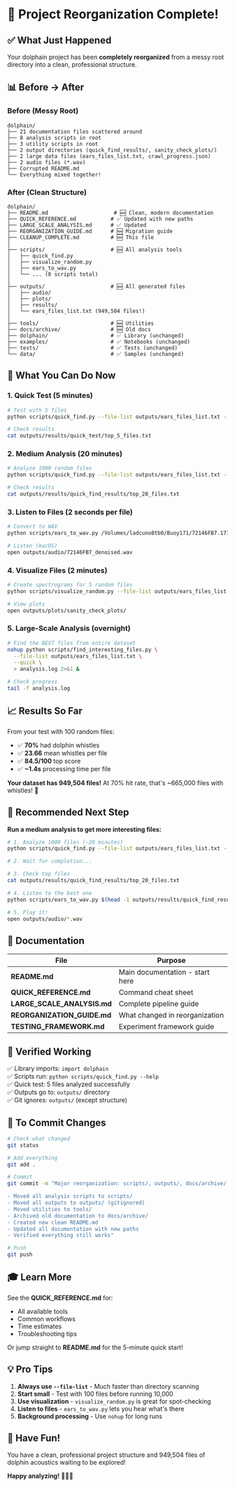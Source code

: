 # 🎉 Project Reorganization Complete!

## ✅ What Just Happened

Your dolphain project has been **completely reorganized** from a messy root directory into a clean, professional structure.

## 📊 Before → After

### Before (Messy Root)
```
dolphain/
├── 21 documentation files scattered around
├── 8 analysis scripts in root
├── 3 utility scripts in root
├── 2 output directories (quick_find_results/, sanity_check_plots/)
├── 2 large data files (ears_files_list.txt, crawl_progress.json)
├── 2 audio files (*.wav)
├── Corrupted README.md
└── Everything mixed together!
```

### After (Clean Structure)
```
dolphain/
├── README.md                     # 🆕 Clean, modern documentation
├── QUICK_REFERENCE.md           # ✅ Updated with new paths
├── LARGE_SCALE_ANALYSIS.md      # ✅ Updated
├── REORGANIZATION_GUIDE.md      # 🆕 Migration guide
├── CLEANUP_COMPLETE.md          # 🆕 This file
│
├── scripts/                     # 🆕 All analysis tools
│   ├── quick_find.py
│   ├── visualize_random.py
│   ├── ears_to_wav.py
│   └── ... (8 scripts total)
│
├── outputs/                     # 🆕 All generated files
│   ├── audio/
│   ├── plots/
│   ├── results/
│   └── ears_files_list.txt (949,504 files!)
│
├── tools/                       # 🆕 Utilities
├── docs/archive/                # 🆕 Old docs
├── dolphain/                    # ✅ Library (unchanged)
├── examples/                    # ✅ Notebooks (unchanged)
├── tests/                       # ✅ Tests (unchanged)
└── data/                        # ✅ Samples (unchanged)
```

## 🎯 What You Can Do Now

### 1. **Quick Test (5 minutes)**
```bash
# Test with 5 files
python scripts/quick_find.py --file-list outputs/ears_files_list.txt --n-files 5

# Check results
cat outputs/results/quick_test/top_5_files.txt
```

### 2. **Medium Analysis (20 minutes)**
```bash
# Analyze 1000 random files
python scripts/quick_find.py --file-list outputs/ears_files_list.txt --n-files 1000

# Check results
cat outputs/results/quick_find_results/top_20_files.txt
```

### 3. **Listen to Files (2 seconds per file)**
```bash
# Convert to WAV
python scripts/ears_to_wav.py /Volumes/ladcuno8tb0/Buoy171/72146FB7.171

# Listen (macOS)
open outputs/audio/72146FB7_denoised.wav
```

### 4. **Visualize Files (2 minutes)**
```bash
# Create spectrograms for 5 random files
python scripts/visualize_random.py --file-list outputs/ears_files_list.txt --n-files 5

# View plots
open outputs/plots/sanity_check_plots/
```

### 5. **Large-Scale Analysis (overnight)**
```bash
# Find the BEST files from entire dataset
nohup python scripts/find_interesting_files.py \
  --file-list outputs/ears_files_list.txt \
  --quick \
  > analysis.log 2>&1 &

# Check progress
tail -f analysis.log
```

## 📈 Results So Far

From your test with 100 random files:
- ✅ **70%** had dolphin whistles
- ✅ **23.66** mean whistles per file
- ✅ **84.5/100** top score
- ✅ **~1.4s** processing time per file

**Your dataset has 949,504 files!** At 70% hit rate, that's ~665,000 files with whistles! 🐬

## 🚀 Recommended Next Step

**Run a medium analysis to get more interesting files:**

```bash
# 1. Analyze 1000 files (~20 minutes)
python scripts/quick_find.py --file-list outputs/ears_files_list.txt --n-files 1000

# 2. Wait for completion...

# 3. Check top files
cat outputs/results/quick_find_results/top_20_files.txt

# 4. Listen to the best one
python scripts/ears_to_wav.py $(head -1 outputs/results/quick_find_results/top_20_files.txt)

# 5. Play it!
open outputs/audio/*.wav
```

## 📖 Documentation

| File | Purpose |
|------|---------|
| **README.md** | Main documentation - start here |
| **QUICK_REFERENCE.md** | Command cheat sheet |
| **LARGE_SCALE_ANALYSIS.md** | Complete pipeline guide |
| **REORGANIZATION_GUIDE.md** | What changed in reorganization |
| **TESTING_FRAMEWORK.md** | Experiment framework guide |

## 🔧 Verified Working

✅ Library imports: `import dolphain`  
✅ Scripts run: `python scripts/quick_find.py --help`  
✅ Quick test: 5 files analyzed successfully  
✅ Outputs go to: `outputs/` directory  
✅ Git ignores: `outputs/` (except structure)  

## 📝 To Commit Changes

```bash
# Check what changed
git status

# Add everything
git add .

# Commit
git commit -m "Major reorganization: scripts/, outputs/, docs/archive/

- Moved all analysis scripts to scripts/
- Moved all outputs to outputs/ (gitignored)
- Moved utilities to tools/
- Archived old documentation to docs/archive/
- Created new clean README.md
- Updated all documentation with new paths
- Verified everything still works"

# Push
git push
```

## 🎓 Learn More

See the **QUICK_REFERENCE.md** for:
- All available tools
- Common workflows
- Time estimates
- Troubleshooting tips

Or jump straight to **README.md** for the 5-minute quick start!

## 💡 Pro Tips

1. **Always use `--file-list`** - Much faster than directory scanning
2. **Start small** - Test with 100 files before running 10,000
3. **Use visualization** - `visualize_random.py` is great for spot-checking
4. **Listen to files** - `ears_to_wav.py` lets you hear what's there
5. **Background processing** - Use `nohup` for long runs

## 🐬 Have Fun!

You have a clean, professional project structure and 949,504 files of dolphin acoustics waiting to be explored!

**Happy analyzing!** 🔬🎵🐬
